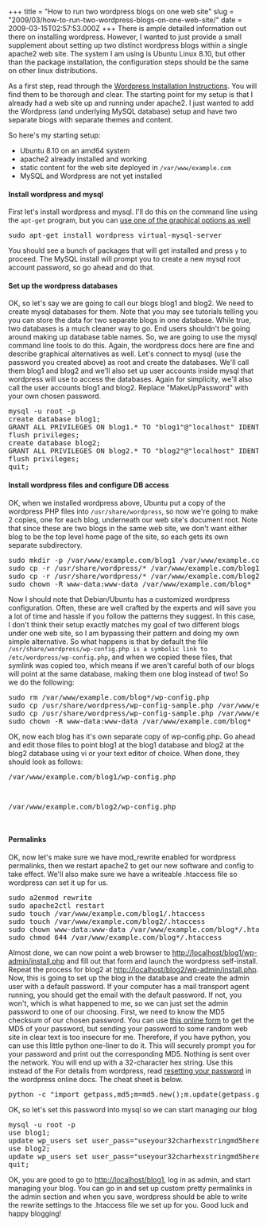 +++
title = "How to run two wordpress blogs on one web site"
slug = "2009/03/how-to-run-two-wordpress-blogs-on-one-web-site/"
date = 2009-03-15T02:57:53.000Z
+++
There is ample detailed information out there on installing wordpress. However, I wanted to just provide a small supplement about setting up two distinct wordpress blogs within a single apache2 web site. The system I am using is Ubuntu Linux 8.10, but other than the package installation, the configuration steps should be the same on other linux distributions.

As a first step, read through the [Wordpress Installation Instructions](http://codex.wordpress.org/Getting_Started_with_WordPress#Installation). You will find them to be thorough and clear. The starting point for my setup is that I already had a web site up and running under apache2\. I just wanted to add the Wordpress (and underlying MySQL database) setup and have two separate blogs with separate themes and content.

So here's my starting setup:

*   Ubuntu 8.10 on an amd64 system
*   apache2 already installed and working
*   static content for the web site deployed in `/var/www/example.com`
*   MySQL and Wordpress are not yet installed

#### Install wordpress and mysql

First let's install wordpress and mysql. I'll do this on the command line using the `apt-get` program, but you can [use one of the graphical options as well](https://help.ubuntu.com/8.10/add-applications/C/advanced.html)

<pre>sudo apt-get install wordpress virtual-mysql-server</pre>

You should see a bunch of packages that will get installed and press `y` to proceed. The MySQL install will prompt you to create a new mysql root account password, so go ahead and do that.

#### Set up the wordpress databases

OK, so let's say we are going to call our blogs blog1 and blog2\. We need to create mysql databases for them. Note that you may see tutorials telling you you can store the data for two separate blogs in one database. While true, two databases is a much cleaner way to go. End users shouldn't be going around making up database table names. So, we are going to use the mysql command line tools to do this. Again, the wordpress docs here are fine and describe graphical alternatives as well. Let's connect to mysql (use the password you created above) as root and create the databases. We'll call them blog1 and blog2 and we'll also set up user accounts inside mysql that wordpress will use to access the databases. Again for simplicity, we'll also call the user accounts blog1 and blog2\. Replace "MakeUpPassword" with your own chosen password.

<div class="code">

<pre>mysql -u root -p
create database blog1;
GRANT ALL PRIVILEGES ON blog1.* TO "blog1"@"localhost" IDENTIFIED BY "MakeUpPassword";
flush privileges;
create database blog2;
GRANT ALL PRIVILEGES ON blog2.* TO "blog2"@"localhost" IDENTIFIED BY "MakeUpPassword";
flush privileges;
quit;
</pre>

</div>

#### Install wordpress files and configure DB access

OK, when we installed wordpress above, Ubuntu put a copy of the wordpress PHP files into `/usr/share/wordpress`, so now we're going to make 2 copies, one for each blog, underneath our web site's document root. Note that since these are two blogs in the same web site, we don't want either blog to be the top level home page of the site, so each gets its own separate subdirectory.

<div class="code">

<pre>sudo mkdir -p /var/www/example.com/blog1 /var/www/example.com/blog2
sudo cp -r /usr/share/wordpress/* /var/www/example.com/blog1
sudo cp -r /usr/share/wordpress/* /var/www/example.com/blog2
sudo chown -R www-data:www-data /var/www/example.com/blog*
</pre>

</div>

Now I should note that Debian/Ubuntu has a customized wordpress configuration. Often, these are well crafted by the experts and will save you a lot of time and hassle if you follow the patterns they suggest. In this case, I don't think their setup exactly matches my goal of two different blogs under one web site, so I am bypassing their pattern and doing my own simple alternative. So what happens is that by default the file `/usr/share/wordpress/wp-config.php is a symbolic link to /etc/wordpress/wp-config.php`, and when we copied these files, that symlink was copied too, which means if we aren't careful both of our blogs will point at the same database, making them one blog instead of two! So we do the following:

<div class="code">

<pre>sudo rm /var/www/example.com/blog*/wp-config.php
sudo cp /usr/share/wordpress/wp-config-sample.php /var/www/example.com/blog1/wp-config.php
sudo cp /usr/share/wordpress/wp-config-sample.php /var/www/example.com/blog2/wp-config.php
sudo chown -R www-data:www-data /var/www/example.com/blog*
</pre>

</div>

OK, now each blog has it's own separate copy of wp-config.php. Go ahead and edit those files to point blog1 at the blog1 database and blog2 at the blog2 database using vi or your text editor of choice. When done, they should look as follows:

<pre>/var/www/example.com/blog1/wp-config.php</pre>

<div class="code">

<pre><?php
// ** MySQL settings ** //
define('DB_NAME', 'blog1');    // The name of the database
define('DB_USER', 'blog1');     // Your MySQL username
define('DB_PASSWORD', 'yourpasswordhere'); // ...and password
define('DB_HOST', 'localhost');    // 99% chance you won't need to change this value
define('DB_CHARSET', 'utf8');
define('DB_COLLATE', '');

// Change SECRET_KEY to a unique phrase.  You won't have to remember it later,
// so make it long and complicated.  You can visit http://api.wordpress.org/secret-key/1.0/
// to get a secret key generated for you, or just make something up.
// Change this to a unique phrase.
define('SECRET_KEY', 'put your unique phrase here -- yes you change this now');

// You can have multiple installations in one database if you give each a unique prefix
$table_prefix  = 'wp_';   // Only numbers, letters, and underscores please!

// Change this to localize WordPress.  A corresponding MO file for the
// chosen language must be installed to wp-content/languages.
// For example, install de.mo to wp-content/languages and set WPLANG to 'de'
// to enable German language support.
define ('WPLANG', '');

/* That's all, stop editing! Happy blogging. */

define('ABSPATH', dirname(__FILE__).'/');
require_once(ABSPATH.'wp-settings.php');
?>
</pre>

</div>

<pre>/var/www/example.com/blog2/wp-config.php</pre>

<div class="code">

<pre><?php
// ** MySQL settings ** //
define('DB_NAME', 'blog2');    // The name of the database
define('DB_USER', 'blog2');     // Your MySQL username
define('DB_PASSWORD', 'yourpasswordhere'); // ...and password
define('DB_HOST', 'localhost');    // 99% chance you won't need to change this value
define('DB_CHARSET', 'utf8');
define('DB_COLLATE', '');

// Change SECRET_KEY to a unique phrase.  You won't have to remember it later,
// so make it long and complicated.  You can visit http://api.wordpress.org/secret-key/1.0/
// to get a secret key generated for you, or just make something up.
// Change this to a unique phrase.
define('SECRET_KEY', 'put your unique phrase here -- yes you change this now');

// You can have multiple installations in one database if you give each a unique prefix
$table_prefix  = 'wp_';   // Only numbers, letters, and underscores please!

// Change this to localize WordPress.  A corresponding MO file for the
// chosen language must be installed to wp-content/languages.
// For example, install de.mo to wp-content/languages and set WPLANG to 'de'
// to enable German language support.
define ('WPLANG', '');

/* That's all, stop editing! Happy blogging. */

define('ABSPATH', dirname(__FILE__).'/');
require_once(ABSPATH.'wp-settings.php');
?>
</pre>

</div>

#### Permalinks

OK, now let's make sure we have mod_rewrite enabled for wordpress permalinks, then we restart apache2 to get our new software and config to take effect. We'll also make sure we have a writeable .htaccess file so wordpress can set it up for us.

<div class="code">

<pre>sudo a2enmod rewrite
sudo apache2ctl restart
sudo touch /var/www/example.com/blog1/.htaccess
sudo touch /var/www/example.com/blog2/.htaccess
sudo chown www-data:www-data /var/www/example.com/blog*/.htaccess
sudo chmod 644 /var/www/example.com/blog*/.htaccess
</pre>

</div>

Almost done, we can now point a web browser to [http://localhost/blog1/wp-admin/install.php](http://localhost/blog1/wp-admin/install.php) and fill out that form and launch the wordpress self-install. Repeat the process for blog2 at [http://localhost/blog2/wp-admin/install.php](http://localhost/blog2/wp-admin/install.php). Now, this is going to set up the blog in the database and create the admin user with a default password. If your computer has a mail transport agent running, you should get the email with the default password. If not, you won't, which is what happened to me, so we can just set the admin password to one of our choosing. First, we need to know the MD5 checksum of our chosen password. You can use [this online form](http://epleweb.com/md5/) to get the MD5 of your password, but sending your password to some random web site in clear text is too insecure for me. Therefore, if you have python, you can use this little python one-liner to do it. This will securely prompt you for your password and print out the corresponding MD5\. Nothing is sent over the network. You will end up with a 32-character hex string. Use this instead of the For details from wordpress, read [resetting your password](http://codex.wordpress.org/Resetting_Your_Password) in the wordpress online docs. The cheat sheet is below.

<pre>python -c "import getpass,md5;m=md5.new();m.update(getpass.getpass());print m.hexdigest()"</pre>

OK, so let's set this password into mysql so we can start managing our blog

<div class="code">

<pre>mysql -u root -p
use blog1;
update wp_users set user_pass="useyour32charhexstringmd5here" where user_nicename="admin";
use blog2;
update wp_users set user_pass="useyour32charhexstringmd5here" where user_nicename="admin";
quit;
</pre>

</div>

OK, you are good to go to [http://localhost/blog1](http://localhost/blog1), log in as admin, and start managing your blog. You can go in and set up custom pretty permalinks in the admin section and when you save, wordpress should be able to write the rewrite settings to the .htaccess file we set up for you. Good luck and happy blogging!
